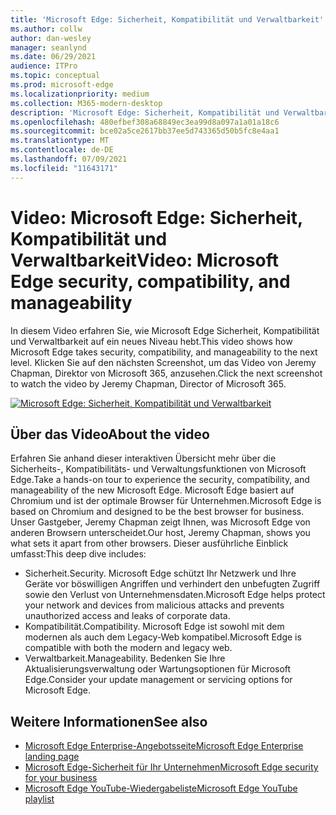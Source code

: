 ```yaml
---
title: 'Microsoft Edge: Sicherheit, Kompatibilität und Verwaltbarkeit'
ms.author: collw
author: dan-wesley
manager: seanlynd
ms.date: 06/29/2021
audience: ITPro
ms.topic: conceptual
ms.prod: microsoft-edge
ms.localizationpriority: medium
ms.collection: M365-modern-desktop
description: 'Microsoft Edge: Sicherheit, Kompatibilität und Verwaltbarkeit'
ms.openlocfilehash: 480efbef308a68849ec3ea99d8a097a1a01a18c6
ms.sourcegitcommit: bce02a5ce2617bb37ee5d743365d50b5fc8e4aa1
ms.translationtype: MT
ms.contentlocale: de-DE
ms.lasthandoff: 07/09/2021
ms.locfileid: "11643171"
---
```

# <a name="video-microsoft-edge-security-compatibility-and-manageability"></a><span data-ttu-id="4c3d4-103">Video: Microsoft Edge: Sicherheit, Kompatibilität und Verwaltbarkeit</span><span class="sxs-lookup"><span data-stu-id="4c3d4-103">Video: Microsoft Edge security, compatibility, and manageability</span></span>

<span data-ttu-id="4c3d4-104">In diesem Video erfahren Sie, wie Microsoft Edge Sicherheit, Kompatibilität und Verwaltbarkeit auf ein neues Niveau hebt.</span><span class="sxs-lookup"><span data-stu-id="4c3d4-104">This video shows how Microsoft Edge takes security, compatibility, and manageability to the next level.</span></span> <span data-ttu-id="4c3d4-105">Klicken Sie auf den nächsten Screenshot, um das Video von Jeremy Chapman, Direktor von Microsoft 365, anzusehen.</span><span class="sxs-lookup"><span data-stu-id="4c3d4-105">Click the next screenshot to watch the video by Jeremy Chapman, Director of Microsoft 365.</span></span>

[![Microsoft Edge: Sicherheit, Kompatibilität und Verwaltbarkeit](media/microsoft-edge-video-security-compatibility-manageability/0.png)](http://www.youtube.com/watch?v=uMmh_gNaM4I "Microsoft Edge security, compatibility, and manageability")

## <a name="about-the-video"></a><span data-ttu-id="4c3d4-107">Über das Video</span><span class="sxs-lookup"><span data-stu-id="4c3d4-107">About the video</span></span>

<span data-ttu-id="4c3d4-108">Erfahren Sie anhand dieser interaktiven Übersicht mehr über die Sicherheits-, Kompatibilitäts- und Verwaltungsfunktionen von Microsoft Edge.</span><span class="sxs-lookup"><span data-stu-id="4c3d4-108">Take a hands-on tour to experience the security, compatibility, and manageability of the new Microsoft Edge.</span></span> <span data-ttu-id="4c3d4-109">Microsoft Edge basiert auf Chromium und ist der optimale Browser für Unternehmen.</span><span class="sxs-lookup"><span data-stu-id="4c3d4-109">Microsoft Edge is based on Chromium and designed to be the best browser for business.</span></span> <span data-ttu-id="4c3d4-110">Unser Gastgeber, Jeremy Chapman zeigt Ihnen, was Microsoft Edge von anderen Browsern unterscheidet.</span><span class="sxs-lookup"><span data-stu-id="4c3d4-110">Our host, Jeremy Chapman, shows you what sets it apart from other browsers.</span></span> <span data-ttu-id="4c3d4-111">Dieser ausführliche Einblick umfasst:</span><span class="sxs-lookup"><span data-stu-id="4c3d4-111">This deep dive includes:</span></span>

- <span data-ttu-id="4c3d4-112">Sicherheit.</span><span class="sxs-lookup"><span data-stu-id="4c3d4-112">Security.</span></span> <span data-ttu-id="4c3d4-113">Microsoft Edge schützt Ihr Netzwerk und Ihre Geräte vor böswilligen Angriffen und verhindert den unbefugten Zugriff sowie den Verlust von Unternehmensdaten.</span><span class="sxs-lookup"><span data-stu-id="4c3d4-113">Microsoft Edge helps protect your network and devices from malicious attacks and prevents unauthorized access and leaks of corporate data.</span></span>
- <span data-ttu-id="4c3d4-114">Kompatibilität.</span><span class="sxs-lookup"><span data-stu-id="4c3d4-114">Compatibility.</span></span> <span data-ttu-id="4c3d4-115">Microsoft Edge ist sowohl mit dem modernen als auch dem Legacy-Web kompatibel.</span><span class="sxs-lookup"><span data-stu-id="4c3d4-115">Microsoft Edge is compatible with both the modern and legacy web.</span></span>
- <span data-ttu-id="4c3d4-116">Verwaltbarkeit.</span><span class="sxs-lookup"><span data-stu-id="4c3d4-116">Manageability.</span></span> <span data-ttu-id="4c3d4-117">Bedenken Sie Ihre Aktualisierungsverwaltung oder Wartungsoptionen für Microsoft Edge.</span><span class="sxs-lookup"><span data-stu-id="4c3d4-117">Consider your update management or servicing options for Microsoft Edge.</span></span>

## <a name="see-also"></a><span data-ttu-id="4c3d4-118">Weitere Informationen</span><span class="sxs-lookup"><span data-stu-id="4c3d4-118">See also</span></span>

- [<span data-ttu-id="4c3d4-119">Microsoft Edge Enterprise-Angebotsseite</span><span class="sxs-lookup"><span data-stu-id="4c3d4-119">Microsoft Edge Enterprise landing page</span></span>](https://aka.ms/EdgeEnterprise)
- [<span data-ttu-id="4c3d4-120">Microsoft Edge-Sicherheit für Ihr Unternehmen</span><span class="sxs-lookup"><span data-stu-id="4c3d4-120">Microsoft Edge security for your business</span></span>](ms-edge-security-for-business.md)
- [<span data-ttu-id="4c3d4-121">Microsoft Edge YouTube-Wiedergabeliste</span><span class="sxs-lookup"><span data-stu-id="4c3d4-121">Microsoft Edge YouTube playlist</span></span>](https://www.youtube.com/playlist?list=PLXtHYVsvn_b-uXh1tMeYpT-0iD8tD3tFy)